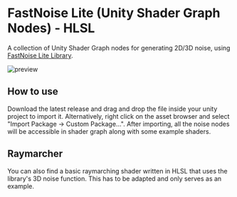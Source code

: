 
# FastNoise Lite (Unity Shader Graph Nodes) - HLSL

A collection of Unity Shader Graph nodes for generating 2D/3D noise, using [FastNoise Lite Library](https://github.com/Auburn/FastNoiseLite).

![preview](https://github.com/user-attachments/assets/1bb3e833-3b3c-4114-91d4-b54c17f8b2d1)

## How to use

Download the latest release and drag and drop the file inside your unity project to import it. Alternatively, right click on the asset browser and select "Import Package -> Custom Package...".
After importing, all the noise nodes will be accessible in shader graph along with some example shaders.

## Raymarcher

You can also find a basic raymarching shader written in HLSL that uses the library's 3D noise function. This has to be adapted and only serves as an example.
